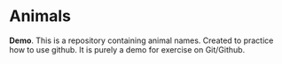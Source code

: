 # Animals

**Demo**. This is a repository containing animal names. Created to practice how to use github. It is purely a demo for exercise on Git/Github.